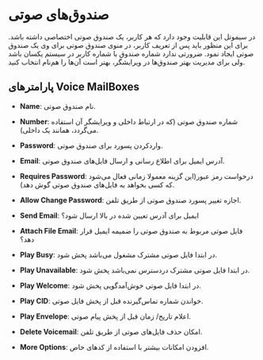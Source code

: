 

# صندوق‌های صوتی

در سیموتل این قابلیت وجود دارد که هر کاربر، یک صندوق صوتی اختصاصی داشته باشد. برای این منظور باید پس از تعریف کاربر، در منوی صندوق صوتی برای وی یک صندوق صوتی ایجاد نمود. ضرورتی ندارد شماره صندوق با شماره کاربر در سیستم یکسان باشد ولی برای مدیریت بهتر صندوق‌‌ها در ویرایشگر، بهتر است آن‌‌ها را هم‌نام انتخاب کنید.

## پارامترهای Voice MailBoxes

- **Name**: نام صندوق صوتی.

- **Number**: شماره صندوق صوتی (که در ارتباط داخلی و ویرایشگر آن استفاده می‌‌گردد، همانند یک داخلی).

- **Password**: وارد‌‌کردن پسورد برای صندوق صوتی.

- **Email**: آدرس ایمیل برای اطلاع رسانی و ارسال فایل‌های صندوق صوتی.

- **Requires Password**: درخواست رمز عبور(این گزینه معمولا زمانی فعال می‌شود که کسی بخواهد به فایل‌های صندوق صوتی گوش دهد).

- **Allow Change Password**: اجازه تغییر پسورد صندوق صوتی از طريق تلفن.

- **Send Email**: ایمیل برای آدرس تعیین شده در بالا ارسال شود؟

- **Attach File Email**: فایل صوتی مربوط به صندوق صوتی را ضمیمه ایمیل قرار دهد؟

- **Play Busy**: در ابتدا فایل صوتی مشترک مشغول می‌باشد پخش شود.

- **Play Unavailable**: در ابتدا فایل صوتی مشترک دردسترس نمی‌باشد پخش شود.

- **Play Welcome**: در ابتدا فایل صوتی خوش‌آمدگویی پخش شود.

- **Play CID**: خواندن شماره تماس‌‌گیرنده قبل از پخش فایل صوتی.

- **Play Envelope**: اعلام تاریخ/ زمان قبل از پخش پیام صوتی.

- **Delete Voicemail**: امکان حذف فایل‌‌های صوتی از طريق تلفن.

- **More Options**: افزودن امکانات بیشتر با استفاده از کدهای خاص.
